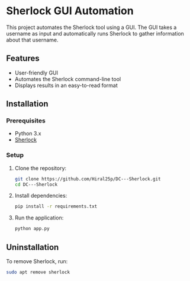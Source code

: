 # Sherlock GUI Automation

This project automates the Sherlock tool using a GUI. The GUI takes a username as input and automatically runs Sherlock to gather information about that username.

## Features

- User-friendly GUI
- Automates the Sherlock command-line tool
- Displays results in an easy-to-read format

## Installation

### Prerequisites

- Python 3.x
- [Sherlock](https://github.com/sherlock-project/sherlock)

### Setup

1. Clone the repository:
    ```bash
    git clone https://github.com/Hiral25p/DC---Sherlock.git
    cd DC---Sherlock
    ```

2. Install dependencies:
    ```bash
    pip install -r requirements.txt
    ```

3. Run the application:
    ```bash
    python app.py
    ```

## Uninstallation

To remove Sherlock, run:
```bash
sudo apt remove sherlock
